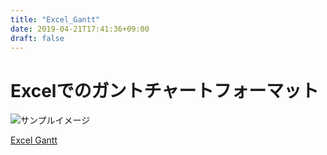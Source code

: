 ```yaml
---
title: "Excel_Gantt"
date: 2019-04-21T17:41:36+09:00
draft: false
---
```



# Excelでのガントチャートフォーマット

![サンプルイメージ](../img/Excel_Gantt_01.png)

[Excel Gantt](../../Files/TaskAndGanttt_20190327.xlsx "Excel Gantt")
